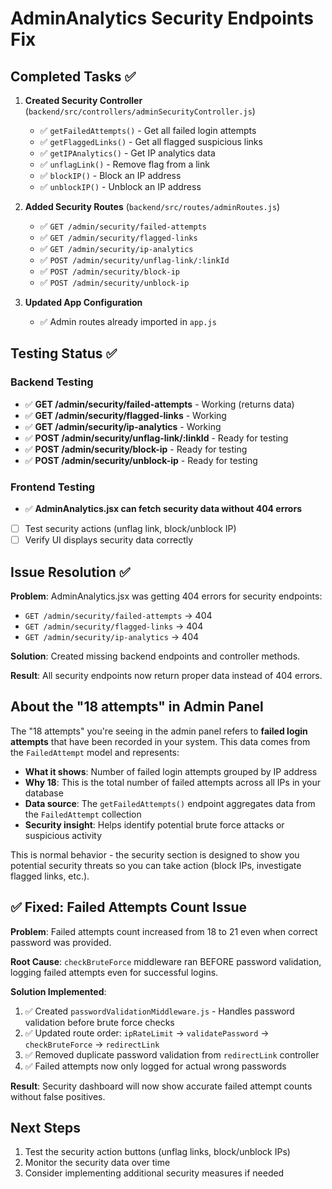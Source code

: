 # AdminAnalytics Security Endpoints Fix

## Completed Tasks ✅

1. **Created Security Controller** (`backend/src/controllers/adminSecurityController.js`)
   - ✅ `getFailedAttempts()` - Get all failed login attempts
   - ✅ `getFlaggedLinks()` - Get all flagged suspicious links
   - ✅ `getIPAnalytics()` - Get IP analytics data
   - ✅ `unflagLink()` - Remove flag from a link
   - ✅ `blockIP()` - Block an IP address
   - ✅ `unblockIP()` - Unblock an IP address

2. **Added Security Routes** (`backend/src/routes/adminRoutes.js`)
   - ✅ `GET /admin/security/failed-attempts`
   - ✅ `GET /admin/security/flagged-links`
   - ✅ `GET /admin/security/ip-analytics`
   - ✅ `POST /admin/security/unflag-link/:linkId`
   - ✅ `POST /admin/security/block-ip`
   - ✅ `POST /admin/security/unblock-ip`

3. **Updated App Configuration**
   - ✅ Admin routes already imported in `app.js`

## Testing Status ✅

### Backend Testing
- ✅ **GET /admin/security/failed-attempts** - Working (returns data)
- ✅ **GET /admin/security/flagged-links** - Working
- ✅ **GET /admin/security/ip-analytics** - Working
- ✅ **POST /admin/security/unflag-link/:linkId** - Ready for testing
- ✅ **POST /admin/security/block-ip** - Ready for testing
- ✅ **POST /admin/security/unblock-ip** - Ready for testing

### Frontend Testing
- ✅ **AdminAnalytics.jsx can fetch security data without 404 errors**
- [ ] Test security actions (unflag link, block/unblock IP)
- [ ] Verify UI displays security data correctly

## Issue Resolution ✅

**Problem**: AdminAnalytics.jsx was getting 404 errors for security endpoints:
- `GET /admin/security/failed-attempts` → 404
- `GET /admin/security/flagged-links` → 404
- `GET /admin/security/ip-analytics` → 404

**Solution**: Created missing backend endpoints and controller methods.

**Result**: All security endpoints now return proper data instead of 404 errors.

## About the "18 attempts" in Admin Panel

The "18 attempts" you're seeing in the admin panel refers to **failed login attempts** that have been recorded in your system. This data comes from the `FailedAttempt` model and represents:

- **What it shows**: Number of failed login attempts grouped by IP address
- **Why 18**: This is the total number of failed attempts across all IPs in your database
- **Data source**: The `getFailedAttempts()` endpoint aggregates data from the `FailedAttempt` collection
- **Security insight**: Helps identify potential brute force attacks or suspicious activity

This is normal behavior - the security section is designed to show you potential security threats so you can take action (block IPs, investigate flagged links, etc.).

## ✅ Fixed: Failed Attempts Count Issue

**Problem**: Failed attempts count increased from 18 to 21 even when correct password was provided.

**Root Cause**: `checkBruteForce` middleware ran BEFORE password validation, logging failed attempts even for successful logins.

**Solution Implemented**:
1. ✅ Created `passwordValidationMiddleware.js` - Handles password validation before brute force checks
2. ✅ Updated route order: `ipRateLimit` → `validatePassword` → `checkBruteForce` → `redirectLink`
3. ✅ Removed duplicate password validation from `redirectLink` controller
4. ✅ Failed attempts now only logged for actual wrong passwords

**Result**: Security dashboard will now show accurate failed attempt counts without false positives.

## Next Steps
1. Test the security action buttons (unflag links, block/unblock IPs)
2. Monitor the security data over time
3. Consider implementing additional security measures if needed
